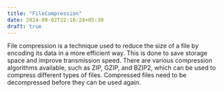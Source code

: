 ```yaml
---
title: "FileCompression"
date: 2024-09-02T22:16:24+05:30
draft: true
---
```


File compression is a technique used to reduce the size of a file by encoding its data in a more efficient way. This is done to save storage space and improve transmission speed. There are various compression algorithms available, such as ZIP, GZIP, and BZIP2, which can be used to compress different types of files. Compressed files need to be decompressed before they can be used again.
